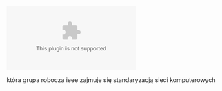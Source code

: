 ![](/Notatki/Semestr%204/Sieci%20komputerowe/Wykłady/Wykład%202/1_2_SK_Wprowadzenie%20do%20sieci%20komputerowych.pptx)

która grupa robocza ieee zajmuje się standaryzacją sieci komputerowych


